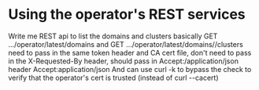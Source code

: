 # Using the operator's REST services

Write me
REST api to list the domains and clusters
basically GET .../operator/latest/domains and GET .../operator/latest/domains/<domainUid>/clusters
need to pass in the same token header and CA cert file, don't need to pass in the X-Requested-By header, should pass in Accept:/application/json header
Accept:application/json
And can use curl -k to bypass the check to verify that the operator's cert is trusted (instead of curl --cacert)
